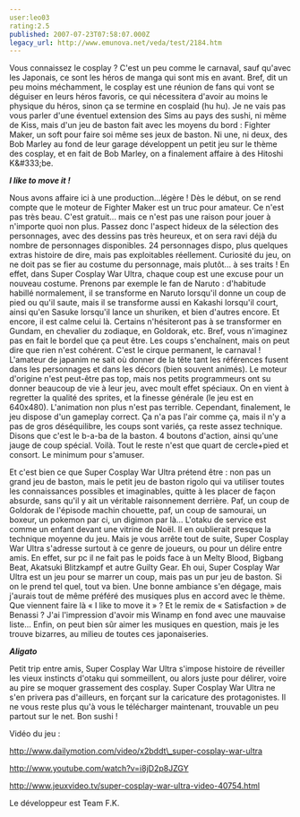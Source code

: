 ```yaml
---
user:leo03
rating:2.5
published: 2007-07-23T07:58:07.000Z
legacy_url: http://www.emunova.net/veda/test/2184.htm
---
```

Vous connaissez le cosplay ? C'est un peu comme le carnaval, sauf qu'avec les Japonais, ce sont les héros de manga qui sont mis en avant. Bref, dit un peu moins méchamment, le cosplay est une réunion de fans qui vont se déguiser en leurs héros favoris, ce qui nécessitera d'avoir au moins le physique du héros, sinon ça se termine en cosplaid (hu hu). Je ne vais pas vous parler d'une éventuel extension des Sims au pays des sushi, ni même de Kiss, mais d'un jeu de baston fait avec les moyens du bord : Fighter Maker, un soft pour faire soi même ses jeux de baston. Ni une, ni deux, des Bob Marley au fond de leur garage développent un petit jeu sur le thème des cosplay, et en fait de Bob Marley, on a finalement affaire à des Hitoshi K&\#333;be.  

  

_**I like to move it !**_  

  

Nous avons affaire ici à une production...légère ! Dès le début, on se rend compte que le moteur de Fighter Maker est un truc pour amateur. Ce n'est pas très beau. C'est gratuit... mais ce n'est pas une raison pour jouer à n'importe quoi non plus. Passez donc l'aspect hideux de la sélection des personnages, avec des dessins pas très heureux, et on sera ravi déjà du nombre de personnages disponibles. 24 personnages dispo, plus quelques extras histoire de dire, mais pas exploitables réellement. Curiosité du jeu, on ne doit pas se fier au costume du personnage, mais plutôt... à ses traits ! En effet, dans Super Cosplay War Ultra, chaque coup est une excuse pour un nouveau costume. Prenons par exemple le fan de Naruto : d'habitude habillé normalement, il se transforme en Naruto lorsqu'il donne un coup de pied ou qu'il saute, mais il se transforme aussi en Kakashi lorsqu'il court, ainsi qu'en Sasuke lorsqu'il lance un shuriken, et bien d'autres encore. Et encore, il est calme celui là. Certains n'hésiteront pas à se transformer en Gundam, en chevalier du zodiaque, en Goldorak, etc. Bref, vous n'imaginez pas en fait le bordel que ça peut être. Les coups s'enchaînent, mais on peut dire que rien n'est cohérent. C'est le cirque permanent, le carnaval ! L'amateur de japanim ne sait où donner de la tête tant les références fusent dans les personnages et dans les décors (bien souvent animés). Le moteur d'origine n'est peut-être pas top, mais nos petits programmeurs ont su donner beaucoup de vie à leur jeu, avec moult effet spéciaux. On en vient à regretter la qualité des sprites, et la finesse générale (le jeu est en 640x480). L'animation non plus n'est pas terrible. Cependant, finalement, le jeu dispose d'un gameplay correct. Ça n'a pas l'air comme ça, mais il n'y a pas de gros déséquilibre, les coups sont variés, ça reste assez technique. Disons que c'est le b-a-ba de la baston. 4 boutons d'action, ainsi qu'une jauge de coup spécial. Voilà. Tout le reste n'est que quart de cercle+pied et consort. Le minimum pour s'amuser.  

  

Et c'est bien ce que Super Cosplay War Ultra prétend être : non pas un grand jeu de baston, mais le petit jeu de baston rigolo qui va utiliser toutes les connaissances possibles et imaginables, quitte à les placer de façon absurde, sans qu'il y ait un véritable raisonnement derrière. Paf, un coup de Goldorak de l'épisode machin chouette, paf, un coup de samourai, un boxeur, un pokemon par ci, un digimon par là... L'otaku de service est comme un enfant devant une vitrine de Noël. Il en oublierait presque la technique moyenne du jeu. Mais je vous arrête tout de suite, Super Cosplay War Ultra s'adresse surtout à ce genre de joueurs, ou pour un délire entre amis. En effet, sur pc il ne fait pas le poids face à un Melty Blood, Bigbang Beat, Akatsuki Blitzkampf et autre Guilty Gear. Eh oui, Super Cosplay War Ultra est un jeu pour se marrer un coup, mais pas un pur jeu de baston. Si on le prend tel quel, tout va bien. Une bonne ambiance s'en dégage, mais j'aurais tout de même préféré des musiques plus en accord avec le thème. Que viennent faire là « I like to move it » ? Et le remix de « Satisfaction » de Benassi ? J'ai l'impression d'avoir mis Winamp en fond avec une mauvaise liste... Enfin, on peut bien sûr aimer les musiques en question, mais je les trouve bizarres, au milieu de toutes ces japonaiseries.  

  

_**Aligato**_  

  

Petit trip entre amis, Super Cosplay War Ultra s'impose histoire de réveiller les vieux instincts d'otaku qui sommeillent, ou alors juste pour délirer, voire au pire se moquer grassement des cosplay. Super Cosplay War Ultra ne s'en privera pas d'ailleurs, en forçant sur la caricature des protagonistes. Il ne vous reste plus qu'à vous le télécharger maintenant, trouvable un peu partout sur le net. Bon sushi !  

  

Vidéo du jeu :  

http://www.dailymotion.com/video/x2bddt\_super-cosplay-war-ultra  

http://www.youtube.com/watch?v=i8jD2p8JZGY  

http://www.jeuxvideo.tv/super-cosplay-war-ultra-video-40754.html  

  

Le développeur est Team F.K.